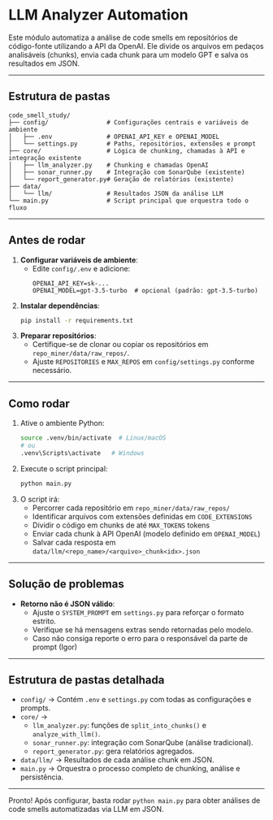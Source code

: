 # LLM Analyzer Automation

Este módulo automatiza a análise de code smells em repositórios de código-fonte utilizando a API da OpenAI. Ele divide os arquivos em pedaços analisáveis (chunks), envia cada chunk para um modelo GPT e salva os resultados em JSON.

---

## Estrutura de pastas

```
code_smell_study/
├── config/                # Configurações centrais e variáveis de ambiente
│   ├── .env               # OPENAI_API_KEY e OPENAI_MODEL
│   └── settings.py        # Paths, repositórios, extensões e prompt
├── core/                  # Lógica de chunking, chamadas à API e integração existente
│   ├── llm_analyzer.py    # Chunking e chamadas OpenAI
│   ├── sonar_runner.py    # Integração com SonarQube (existente)
│   └── report_generator.py# Geração de relatórios (existente)
├── data/
│   └── llm/               # Resultados JSON da análise LLM
└── main.py                # Script principal que orquestra todo o fluxo
```

---

## Antes de rodar

1. **Configurar variáveis de ambiente**:
   - Edite `config/.env` e adicione:
     ```env
     OPENAI_API_KEY=sk-...
     OPENAI_MODEL=gpt-3.5-turbo  # opcional (padrão: gpt-3.5-turbo)
     ```
2. **Instalar dependências**:
   ```bash
   pip install -r requirements.txt
   ```
3. **Preparar repositórios**:
   - Certifique-se de clonar ou copiar os repositórios em `repo_miner/data/raw_repos/`.
   - Ajuste `REPOSITORIES` e `MAX_REPOS` em `config/settings.py` conforme necessário.

---

## Como rodar

1. Ative o ambiente Python:
   ```bash
   source .venv/bin/activate  # Linux/macOS
   # ou
   .venv\Scripts\activate   # Windows
   ```
2. Execute o script principal:
   ```bash
   python main.py
   ```
3. O script irá:
   - Percorrer cada repositório em `repo_miner/data/raw_repos/`
   - Identificar arquivos com extensões definidas em `CODE_EXTENSIONS`
   - Dividir o código em chunks de até `MAX_TOKENS` tokens
   - Enviar cada chunk à API OpenAI (modelo definido em `OPENAI_MODEL`)
   - Salvar cada resposta em `data/llm/<repo_name>/<arquivo>_chunk<idx>.json`

---

## Solução de problemas

- **Retorno não é JSON válido**:
  - Ajuste o `SYSTEM_PROMPT` em `settings.py` para reforçar o formato estrito.
  - Verifique se há mensagens extras sendo retornadas pelo modelo.
  - Caso não consiga reporte o erro para o responsável da parte de prompt (Igor)

---

## Estrutura de pastas detalhada

- `config/` → Contém `.env` e `settings.py` com todas as configurações e prompts.
- `core/` → 
  - `llm_analyzer.py`: funções de `split_into_chunks()` e `analyze_with_llm()`.
  - `sonar_runner.py`: integração com SonarQube (análise tradicional).
  - `report_generator.py`: gera relatórios agregados.
- `data/llm/` → Resultados de cada análise chunk em JSON.
- `main.py` → Orquestra o processo completo de chunking, análise e persistência.

---

Pronto! Após configurar, basta rodar `python main.py` para obter análises de code smells automatizadas via LLM em JSON.
